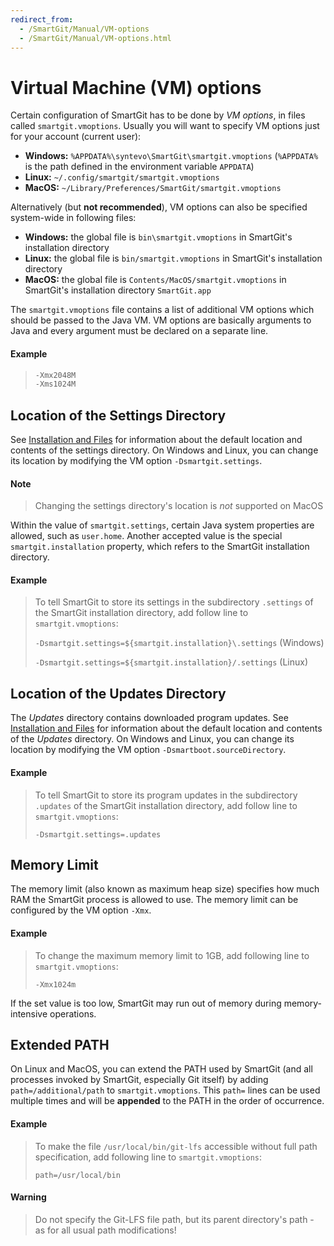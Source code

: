 ```yaml
---
redirect_from:
  - /SmartGit/Manual/VM-options
  - /SmartGit/Manual/VM-options.html
---
```


# Virtual Machine (VM) options

Certain configuration of SmartGit has to be done by *VM options*, in files called `smartgit.vmoptions`. Usually you will want to specify VM options just for your account (current user):

- **Windows:** `%APPDATA%\syntevo\SmartGit\smartgit.vmoptions` (`%APPDATA%` is the path defined in the environment variable `APPDATA`)
- **Linux:** `~/.config/smartgit/smartgit.vmoptions`
- **MacOS:** `~/Library/Preferences/SmartGit/smartgit.vmoptions`

Alternatively (but **not recommended**), VM options can also be specified system-wide in following files:

- **Windows:** the global file is `bin\smartgit.vmoptions` in SmartGit's installation directory
- **Linux:** the global file is `bin/smartgit.vmoptions` in SmartGit's installation directory
- **MacOS:** the global file is `Contents/MacOS/smartgit.vmoptions` in SmartGit's installation directory `SmartGit.app`

The `smartgit.vmoptions` file contains a list of additional VM options which should be passed to the Java VM. VM options are basically arguments to Java and every argument must be declared on a separate line.

#### Example

> ```java
> -Xmx2048M
> -Xms1024M
> ```

## Location of the Settings Directory

See [Installation and Files](../../Installation/Installation-and-Files.md) for information about the default location and contents of the settings directory. On Windows and Linux, you can change its location by modifying the VM option `-Dsmartgit.settings`.

#### Note

> Changing the settings directory's location is *not* supported on MacOS

Within the value of `smartgit.settings`, certain Java system properties are allowed, such as `user.home`. Another accepted value is the special `smartgit.installation` property, which refers to the SmartGit installation directory.

#### Example

> To tell SmartGit to store its settings in the subdirectory `.settings` of the SmartGit installation directory, add follow line to `smartgit.vmoptions`:
>
>`-Dsmartgit.settings=${smartgit.installation}\.settings` (Windows)
>
>`-Dsmartgit.settings=${smartgit.installation}/.settings` (Linux)

## Location of the Updates Directory

The *Updates* directory contains downloaded program updates. See [Installation and Files](../../Installation/Installation-and-Files.md) for information about the default location and contents of the *Updates* directory. On Windows and Linux, you can change its location by modifying the VM option `-Dsmartboot.sourceDirectory`.

#### Example

> To tell SmartGit to store its program updates in the subdirectory `.updates` of the SmartGit installation directory, add follow line to `smartgit.vmoptions`:
>
>`-Dsmartgit.settings=.updates`

## Memory Limit

The memory limit (also known as maximum heap size) specifies how much RAM the SmartGit process is allowed to use. The memory limit can be configured by the VM option `-Xmx`.

#### Example

> To change the maximum memory limit to 1GB, add following line to `smartgit.vmoptions`:
>
>`-Xmx1024m`

If the set value is too low, SmartGit may run out of memory during memory-intensive operations.

## Extended PATH

On Linux and MacOS, you can extend the PATH used by SmartGit (and all processes invoked by SmartGit, especially Git itself) by adding `path=/additional/path` to `smartgit.vmoptions`. This `path=` lines can be used multiple times and will be **appended** to the PATH in the order of occurrence.

#### Example

> To make the file `/usr/local/bin/git-lfs` accessible without full path specification, add following line to `smartgit.vmoptions`:
>
>`path=/usr/local/bin`

#### Warning

> Do not specify the Git-LFS file path, but its parent directory's path - as for all usual path modifications!


